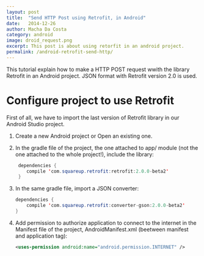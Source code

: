 ```yaml
---
layout: post
title:  "Send HTTP Post using Retrofit, in Android"
date:   2014-12-26
author: Macha Da Costa
category: android
image: droid_request.png
excerpt: This post is about using retorfit in an android project.
permalink: /android-retrofit-send-http/
---
```


This tutorial explain how to make a HTTP POST request wwith the library Retrofit in an Android project. JSON format with Retrofit version 2.0 is used.

# Configure project to use Retrofit
First of all, we have to import the last version of Retrofit library in our Android Studio project.

1. Create a new Android project or Open an existing one.
2. In the gradle file of the project, the one attached to app/ module (not the one attached to the whole project!), include the library:

	```java
	 dependencies {
		compile 'com.squareup.retrofit:retrofit:2.0.0-beta2'
	 } 
	```
3. In the same gradle file, import a JSON converter:

	```java
	dependencies {
		compile 'com.squareup.retrofit:converter-gson:2.0.0-beta2'
	}
	```
4. Add permission to authorize application to connect to the internet in the Manifest file of the project, AndroidManifest.xml (beetween manifest and application tag):

	```xml
	<uses-permission android:name="android.permission.INTERNET" />
	```
